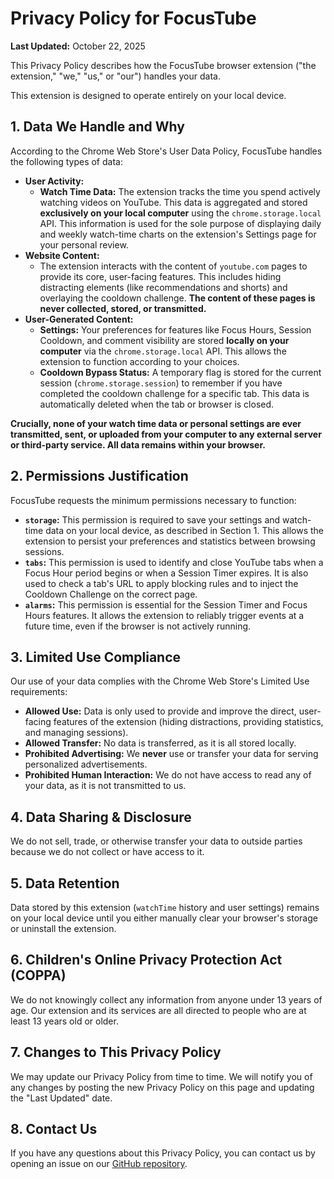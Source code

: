 # Privacy Policy for FocusTube

**Last Updated:** October 22, 2025

This Privacy Policy describes how the FocusTube browser extension ("the extension," "we," "us," or "our") handles your data. 

This extension is designed to operate entirely on your local device.

## 1. Data We Handle and Why

According to the Chrome Web Store's User Data Policy, FocusTube handles the following types of data:

*   **User Activity:**
    *   **Watch Time Data:** The extension tracks the time you spend actively watching videos on YouTube. This data is aggregated and stored **exclusively on your local computer** using the `chrome.storage.local` API. This information is used for the sole purpose of displaying daily and weekly watch-time charts on the extension's Settings page for your personal review.
*   **Website Content:**
    *   The extension interacts with the content of `youtube.com` pages to provide its core, user-facing features. This includes hiding distracting elements (like recommendations and shorts) and overlaying the cooldown challenge. **The content of these pages is never collected, stored, or transmitted.**
*   **User-Generated Content:**
    *   **Settings:** Your preferences for features like Focus Hours, Session Cooldown, and comment visibility are stored **locally on your computer** via the `chrome.storage.local` API. This allows the extension to function according to your choices.
    *   **Cooldown Bypass Status:** A temporary flag is stored for the current session (`chrome.storage.session`) to remember if you have completed the cooldown challenge for a specific tab. This data is automatically deleted when the tab or browser is closed.

**Crucially, none of your watch time data or personal settings are ever transmitted, sent, or uploaded from your computer to any external server or third-party service. All data remains within your browser.**

## 2. Permissions Justification

FocusTube requests the minimum permissions necessary to function:

*   **`storage`:** This permission is required to save your settings and watch-time data on your local device, as described in Section 1. This allows the extension to persist your preferences and statistics between browsing sessions.
*   **`tabs`:** This permission is used to identify and close YouTube tabs when a Focus Hour period begins or when a Session Timer expires. It is also used to check a tab's URL to apply blocking rules and to inject the Cooldown Challenge on the correct page.
*   **`alarms`:** This permission is essential for the Session Timer and Focus Hours features. It allows the extension to reliably trigger events at a future time, even if the browser is not actively running.

## 3. Limited Use Compliance

Our use of your data complies with the Chrome Web Store's Limited Use requirements:

*   **Allowed Use:** Data is only used to provide and improve the direct, user-facing features of the extension (hiding distractions, providing statistics, and managing sessions).
*   **Allowed Transfer:** No data is transferred, as it is all stored locally.
*   **Prohibited Advertising:** We **never** use or transfer your data for serving personalized advertisements.
*   **Prohibited Human Interaction:** We do not have access to read any of your data, as it is not transmitted to us.

## 4. Data Sharing & Disclosure

We do not sell, trade, or otherwise transfer your data to outside parties because we do not collect or have access to it.

## 5. Data Retention

Data stored by this extension (`watchTime` history and user settings) remains on your local device until you either manually clear your browser's storage or uninstall the extension.

## 6. Children's Online Privacy Protection Act (COPPA)

We do not knowingly collect any information from anyone under 13 years of age. Our extension and its services are all directed to people who are at least 13 years old or older.

## 7. Changes to This Privacy Policy

We may update our Privacy Policy from time to time. We will notify you of any changes by posting the new Privacy Policy on this page and updating the "Last Updated" date.

## 8. Contact Us

If you have any questions about this Privacy Policy, you can contact us by opening an issue on our [GitHub repository](https://github.com/TitoNicolaDrugman/FocusTube).
